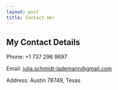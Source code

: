 ```yaml
---
layout: post
title: Contact me!
---
```


## My Contact Details

Phone: +1 737 296 9697

Email: julia.schmidt-lademann@gmail.com

Address: Austin 78749, Texas
